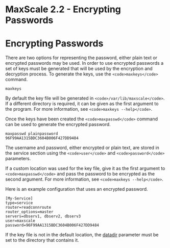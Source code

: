 
# MaxScale 2.2 - Encrypting Passwords

# Encrypting Passwords


There are two options for representing the password, either plain text or
encrypted passwords may be used. In order to use encrypted passwords a set of
keys must be generated that will be used by the encryption and decryption
process. To generate the keys, use the `<code>maxkeys</code>` command.



```
maxkeys
```



By default the key file will be generated in `<code>/var/lib/maxscale</code>`. If a different
directory is required, it can be given as the first argument to the program. For
more information, see `<code>maxkeys --help</code>`.


Once the keys have been created the `<code>maxpasswd</code>` command can be used to generate
the encrypted password.



```
maxpasswd plainpassword
96F99AA1315BDC3604B006F427DD9484
```



The username and password, either encrypted or plain text, are stored in the
service section using the `<code>user</code>` and `<code>password</code>` parameters.


If a custom location was used for the key file, give it as the first argument to
`<code>maxpasswd</code>` and pass the password to be encrypted as the second argument. For
more information, see `<code>maxkeys --help</code>`.


Here is an example configuration that uses an encrypted password.



```
[My-Service]
type=service
router=readconnroute
router_options=master
servers=dbserv1, dbserv2, dbserv3
user=maxscale
password=96F99AA1315BDC3604B006F427DD9484
```



If the key file is not in the default location, the
[datadir](../maxscale-22-getting-started/mariadb-maxscale-22-mariadb-maxscale-configuration-usage-scenarios.md#datadir) parameter must be
set to the directory that contains it.
